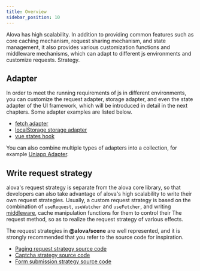 ```yaml
---
title: Overview
sidebar_position: 10
---
```


Alova has high scalability. In addition to providing common features such as core caching mechanism, request sharing mechanism, and state management, it also provides various customization functions and middleware mechanisms, which can adapt to different js environments and customize requests. Strategy.

## Adapter

In order to meet the running requirements of js in different environments, you can customize the request adapter, storage adapter, and even the state adapter of the UI framework, which will be introduced in detail in the next chapters. Some adapter examples are listed below.

- [fetch adapter](https://github.com/alovajs/alova/blob/main/src/predefine/GlobalFetch.ts)
- [localStorage storage adapter](https://github.com/alovajs/alova/blob/main/src/predefine/globalLocalStorage.ts)
- [vue states hook](https://github.com/alovajs/alova/blob/main/src/predefine/VueHook.ts)

You can also combine multiple types of adapters into a collection, for example [Uniapp Adapter](/tutorial/extension/alova-adapter-uniapp).

## Write request strategy

alova's request strategy is separate from the alova core library, so that developers can also take advantage of alova's high scalability to write their own request strategies. Usually, a custom request strategy is based on the combination of `useRequest`, `useWatcher` and `useFetcher`, and writing [middleware](./middleware), cache manipulation functions for them to control their The request method, so as to realize the request strategy of various effects.

The request strategies in **@alova/scene** are well represented, and it is strongly recommended that you refer to the source code for inspiration.

- [Paging request strategy source code](https://github.com/alovajs/scene/blob/main/src/hooks/pagination/usePagination.js)
- [Captcha strategy source code](https://github.com/alovajs/scene/blob/main/src/hooks/useCaptcha.ts)
- [Form submission strategy source code](https://github.com/alovajs/scene/blob/main/src/hooks/useForm.ts)
